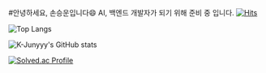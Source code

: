 #안녕하세요, 손승운입니다:smile:
AI, 백엔드 개발자가 되기 위해 준비 중 입니다. 
[![Hits](https://hits.seeyoufarm.com/api/count/incr/badge.svg?url=https%3A%2F%2Fgithub.com%2Fthstmddns&count_bg=%2379C83D&title_bg=%23555555&icon=&icon_color=%23E7E7E7&title=hits&edge_flat=false)](https://hits.seeyoufarm.com)

![Top Langs](https://github-readme-stats.vercel.app/api/top-langs/?username=thstmddns&layout=onedark&theme=onedark)

![K-Junyyy's GitHub stats](https://github-readme-stats.vercel.app/api?username=thstmddns&show_icons=true&theme=onedark)

[![Solved.ac Profile](http://mazassumnida.wtf/api/v2/generate_badge?boj=thstmddns)](https://solved.ac/thstmddns/)
